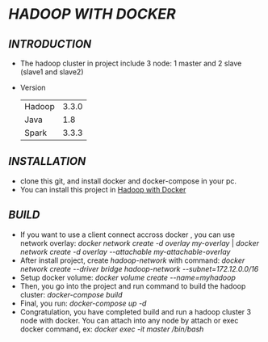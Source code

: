 # ***HADOOP WITH DOCKER***

## ***INTRODUCTION***

* The hadoop cluster in project include 3 node: 1 master and 2 slave (slave1 and slave2)
* Version <table>

    <tr>
        <td>Hadoop</td>
        <td>3.3.0</td>
    </tr>
    <tr>
        <td>Java</td>
        <td>1.8</td>
    </tr>
    <tr>
        <td>Spark</td>
        <td>3.3.3</td>
    </tr>
   </table>


## ***INSTALLATION***
* clone this git, and install docker and docker-compose in your pc.
* You can install this project in [Hadoop with Docker]()

## ***BUILD***
* If you want to use a client connect accross docker , you can use network overlay:
*docker network create -d overlay my-overlay* | 
*docker network create -d overlay --attachable my-attachable-overlay*
* After install project, create *hadoop-network* with command: *docker network create --driver bridge hadoop-network --subnet=172.12.0.0/16*
* Setup docker volume: *docker volume create --name=myhadoop*
* Then, you go into the project and run command to build the hadoop cluster: *docker-compose build*
* Final, you run: *docker-compose up -d*
* Congratulation, you have completed build and run a hadoop cluster 3 node with docker. You can attach into any node by attach or exec docker command, ex: *docker exec -it master /bin/bash*

